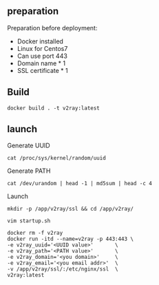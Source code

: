 
## preparation

Preparation before deployment:

- Docker installed
- Linux for Centos7
- Can use port 443
- Domain name * 1
- SSL certificate * 1

## Build

```
docker build . -t v2ray:latest
```

## launch

Generate UUID

```
cat /proc/sys/kernel/random/uuid
```

Generate PATH

```
cat /dev/urandom | head -1 | md5sum | head -c 4
```

Launch

```
mkdir -p /app/v2ray/ssl && cd /app/v2ray/

vim startup.sh

docker rm -f v2ray
docker run -itd --name=v2ray -p 443:443 \
-e v2ray_uuid='<UUID value>'       \
-e v2ray_path='<PATH value>'       \
-e v2ray_domain='<you domain>'     \
-e v2ray_email='<you email addr>'  \
-v /app/v2ray/ssl/:/etc/nginx/ssl  \
v2ray:latest
```
